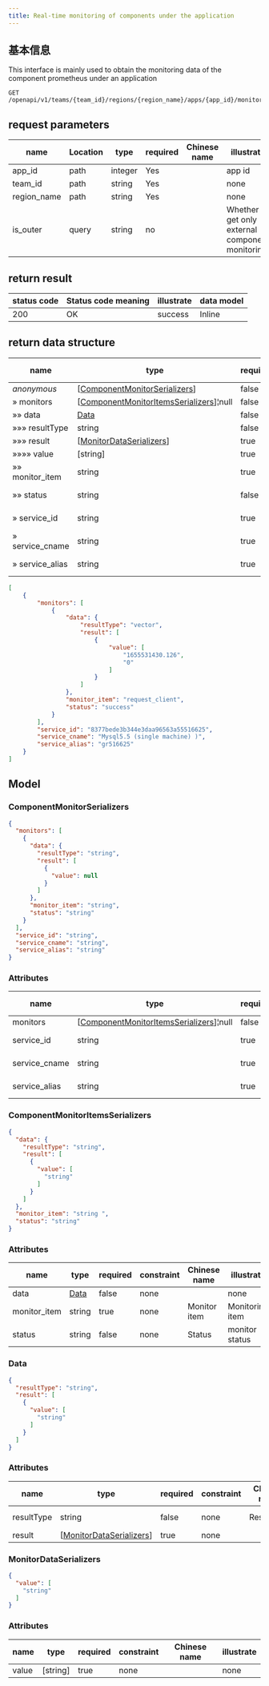 ```yaml
---
title: Real-time monitoring of components under the application
---
```


## 基本信息

This interface is mainly used to obtain the monitoring data of the component prometheus under an application

```shell title="请求路径"
GET /openapi/v1/teams/{team_id}/regions/{region_name}/apps/{app_id}/monitor/query
```

## request parameters

| name                             | Location | type    | required | Chinese name | illustrate                                        |
| -------------------------------- | -------- | ------- | -------- | ------------ | ------------------------------------------------- |
| app_id      | path     | integer | Yes      |              | app id                                            |
| team_id     | path     | string  | Yes      |              | none                                              |
| region_name | path     | string  | Yes      |              | none                                              |
| is_outer    | query    | string  | no       |              | Whether to get only external component monitoring |

## return result

| status code | Status code meaning | illustrate | data model |
| ----------- | ------------------- | ---------- | ---------- |
| 200         | OK                  | success    | Inline     |

## return data structure

| name                                 | type                                                                                                                                   | required | constraint | Chinese name  | illustrate         |
| ------------------------------------ | -------------------------------------------------------------------------------------------------------------------------------------- | -------- | ---------- | ------------- | ------------------ |
| _anonymous_                          | [[ComponentMonitorSerializers](#schemacomponentmonitorserializers)]                | false    | none       |               | none               |
| » monitors                           | [[ComponentMonitorItemsSerializers](#schemacomponentmonitoritemsserializers)]¦null | false    | none       |               | none               |
| »» data                              | [Data](#schemadata)                                                                                                                    | false    | none       | Data          | none               |
| »»» resultType                       | string                                                                                                                                 | false    | none       | Resulttype    | return type        |
| »»» result                           | [[MonitorDataSerializers](#schemamonitordataserializers)]                          | true     | none       |               | none               |
| »»»» value                           | [string]                                                                           | true     | none       |               | none               |
| »» monitor_item | string                                                                                                                                 | true     | none       | Monitor item  | Monitoring item    |
| »» status                            | string                                                                                                                                 | false    | none       | Status        | monitor status     |
| » service_id    | string                                                                                                                                 | true     | none       | Service id    | component id       |
| » service_cname | string                                                                                                                                 | true     | none       | Service cname | component name     |
| » service_alias | string                                                                                                                                 | true     | none       | Service alias | component nickname |

```json title="响应示例"
[
    {
        "monitors": [
            {
                "data": {
                    "resultType": "vector",
                    "result": [
                        {
                            "value": [
                                "1655531430.126",
                                "0"
                            ]
                        }
                    ]
                },
                "monitor_item": "request_client",
                "status": "success"
            }
        ],
        "service_id": "8377bede3b344e3daa96563a55516625",
        "service_cname": "Mysql5.5 (single machine) )",
        "service_alias": "gr516625"
    }
]
```

## Model

### ComponentMonitorSerializers<a id="schemacomponentmonitorserializers"></a>

```json
{
  "monitors": [
    {
      "data": {
        "resultType": "string",
        "result": [
          {
            "value": null
          }
        ]
      },
      "monitor_item": "string",
      "status": "string"
    }
  ],
  "service_id": "string",
  "service_cname": "string",
  "service_alias": "string"
}
```

### Attributes

| name                               | type                                                                                                                                   | required | constraint | Chinese name  | illustrate         |
| ---------------------------------- | -------------------------------------------------------------------------------------------------------------------------------------- | -------- | ---------- | ------------- | ------------------ |
| monitors                           | [[ComponentMonitorItemsSerializers](#schemacomponentmonitoritemsserializers)]¦null | false    | none       |               | none               |
| service_id    | string                                                                                                                                 | true     | none       | Service id    | component id       |
| service_cname | string                                                                                                                                 | true     | none       | Service cname | component name     |
| service_alias | string                                                                                                                                 | true     | none       | Service alias | component nickname |

### ComponentMonitorItemsSerializers<a id="schemacomponentmonitoritemsserializers"></a>

```json
{
  "data": {
    "resultType": "string",
    "result": [
      {
        "value": [
          "string"
        ]
      }
    ]
  },
  "monitor_item": "string ",
  "status": "string"
}
```

### Attributes

| name                              | type                | required | constraint | Chinese name | illustrate      |
| --------------------------------- | ------------------- | -------- | ---------- | ------------ | --------------- |
| data                              | [Data](#schemadata) | false    | none       |              | none            |
| monitor_item | string              | true     | none       | Monitor item | Monitoring item |
| status                            | string              | false    | none       | Status       | monitor status  |

### Data<a id="schemadata"></a>

```json
{
  "resultType": "string",
  "result": [
    {
      "value": [
        "string"
      ]
    }
  ]
}
```

### Attributes

| name       | type                                                                                                          | required | constraint | Chinese name | illustrate  |
| ---------- | ------------------------------------------------------------------------------------------------------------- | -------- | ---------- | ------------ | ----------- |
| resultType | string                                                                                                        | false    | none       | Resulttype   | return type |
| result     | [[MonitorDataSerializers](#schemamonitordataserializers)] | true     | none       |              | none        |

### MonitorDataSerializers<a id="schemamonitordataserializers"></a>

```json
{
  "value": [
    "string"
  ]
}
```

### Attributes

| name  | type                                                         | required | constraint | Chinese name | illustrate |
| ----- | ------------------------------------------------------------ | -------- | ---------- | ------------ | ---------- |
| value | [string] | true     | none       |              | none       |
